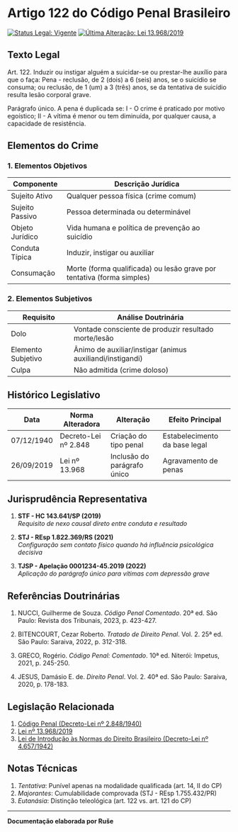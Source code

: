 # Artigo 122 do Código Penal Brasileiro

[![Status Legal: Vigente](https://img.shields.io/badge/Status_Legal-Vigente-brightgreen)](https://www.planalto.gov.br/ccivil_03/_ato2019-2022/2019/lei/l13968.htm)
[![Última Alteração: Lei 13.968/2019](https://img.shields.io/badge/Última_Alteração-2019-blue)](https://www.planalto.gov.br/ccivil_03/_ato2019-2022/2019/lei/l13968.htm)

## Texto Legal

Art. 122. Induzir ou instigar alguém a suicidar-se ou prestar-lhe auxílio para que o faça:
Pena - reclusão, de 2 (dois) a 6 (seis) anos, se o suicídio se consuma; ou reclusão, de 1 (um) a 3 (três) anos, se da tentativa de suicídio resulta lesão corporal grave.

Parágrafo único. A pena é duplicada se:
I - O crime é praticado por motivo egoístico;
II - A vítima é menor ou tem diminuída, por qualquer causa, a capacidade de resistência.

## Elementos do Crime

### 1. Elementos Objetivos

| Componente               | Descrição Jurídica                                                                 |
|--------------------------|-----------------------------------------------------------------------------------|
| Sujeito Ativo            | Qualquer pessoa física (crime comum)                                              |
| Sujeito Passivo          | Pessoa determinada ou determinável                                                |
| Objeto Jurídico          | Vida humana e política de prevenção ao suicídio                                   |
| Conduta Típica           | Induzir, instigar ou auxiliar                                                    |
| Consumação               | Morte (forma qualificada) ou lesão grave por tentativa (forma simples)           |

### 2. Elementos Subjetivos

| Requisito                | Análise Doutrinária                                                             |
|--------------------------|---------------------------------------------------------------------------------|
| Dolo                     | Vontade consciente de produzir resultado morte/lesão                            |
| Elemento Subjetivo       | Ânimo de auxiliar/instigar (animus auxiliandi/instigandi)                       |
| Culpa                    | Não admitida (crime doloso)                                                     |

## Histórico Legislativo

| Data          | Norma Alteradora       | Alteração                                      | Efeito Principal               |
|---------------|------------------------|------------------------------------------------|--------------------------------|
| 07/12/1940    | Decreto-Lei nº 2.848   | Criação do tipo penal                          | Estabelecimento da base legal  |
| 26/09/2019    | Lei nº 13.968          | Inclusão do parágrafo único                    | Agravamento de penas           |

## Jurisprudência Representativa

1. **STF - HC 143.641/SP (2019)**  
   *Requisito de nexo causal direto entre conduta e resultado*

2. **STJ - REsp 1.822.369/RS (2021)**  
   *Configuração sem contato físico quando há influência psicológica decisiva*

3. **TJSP - Apelação 0001234-45.2019 (2022)**  
   *Aplicação do parágrafo único para vítimas com depressão grave*

## Referências Doutrinárias

1. NUCCI, Guilherme de Souza. *Código Penal Comentado*. 20ª ed. São Paulo: Revista dos Tribunais, 2023, p. 423-427.

2. BITENCOURT, Cezar Roberto. *Tratado de Direito Penal*. Vol. 2. 25ª ed. São Paulo: Saraiva, 2022, p. 312-318.

3. GRECO, Rogério. *Código Penal: Comentado*. 10ª ed. Niterói: Impetus, 2021, p. 245-250.

4. JESUS, Damásio E. de. *Direito Penal*. Vol. 2. 40ª ed. São Paulo: Saraiva, 2020, p. 178-183.

## Legislação Relacionada

1. [Código Penal (Decreto-Lei nº 2.848/1940)](https://www.planalto.gov.br/ccivil_03/decreto-lei/del2848compilado.htm)
2. [Lei nº 13.968/2019](https://www.planalto.gov.br/ccivil_03/_ato2019-2022/2019/lei/l13968.htm)
3. [Lei de Introdução às Normas do Direito Brasileiro (Decreto-Lei nº 4.657/1942)](https://www.planalto.gov.br/ccivil_03/decreto-lei/del4657compilado.htm)

## Notas Técnicas

1. *Tentativa*: Punível apenas na modalidade qualificada (art. 14, II do CP)
2. *Majorantes*: Cumulabilidade comprovada (STJ - REsp 1.755.432/PR)
3. *Eutanásia*: Distinção teleológica (art. 122 vs. art. 121 do CP)

---

**Documentação elaborada por Ruše**

